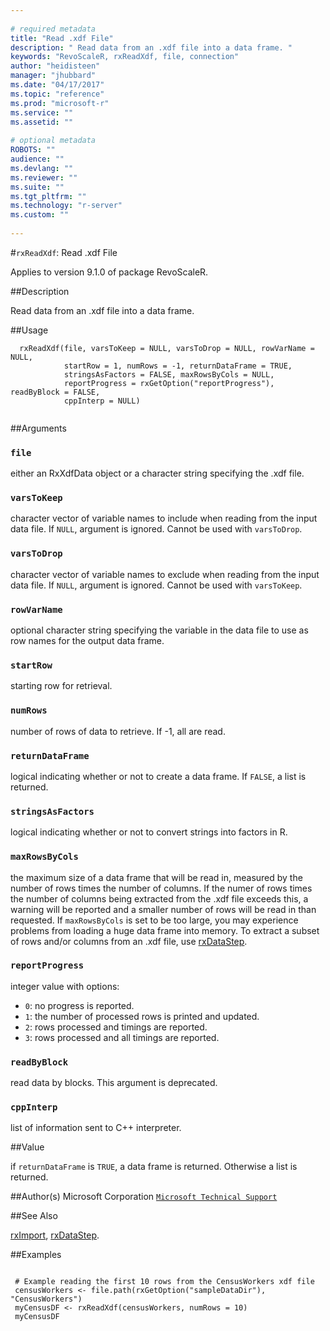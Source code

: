```yaml
--- 
 
# required metadata 
title: "Read .xdf File" 
description: " Read data from an .xdf file into a data frame. " 
keywords: "RevoScaleR, rxReadXdf, file, connection" 
author: "heidisteen" 
manager: "jhubbard" 
ms.date: "04/17/2017" 
ms.topic: "reference" 
ms.prod: "microsoft-r" 
ms.service: "" 
ms.assetid: "" 
 
# optional metadata 
ROBOTS: "" 
audience: "" 
ms.devlang: "" 
ms.reviewer: "" 
ms.suite: "" 
ms.tgt_pltfrm: "" 
ms.technology: "r-server" 
ms.custom: "" 
 
--- 
```

 
 
 #`rxReadXdf`: Read .xdf File

 Applies to version 9.1.0 of package RevoScaleR.
 
 ##Description
 
Read data from an .xdf file into a data frame.
 
 
 ##Usage

```   
  rxReadXdf(file, varsToKeep = NULL, varsToDrop = NULL, rowVarName = NULL,
            startRow = 1, numRows = -1, returnDataFrame = TRUE,
            stringsAsFactors = FALSE, maxRowsByCols = NULL,
            reportProgress = rxGetOption("reportProgress"), readByBlock = FALSE,
            cppInterp = NULL) 
 
```
 
 ##Arguments

   
    
 ### `file`
 either an RxXdfData object or a character string specifying the .xdf file. 
  
  
    
 ### `varsToKeep`
 character vector of variable names to include when reading from the input data file. If `NULL`, argument is ignored. Cannot be used with `varsToDrop`. 
  
  
    
 ### `varsToDrop`
 character vector of variable names to exclude when reading from the input data file. If `NULL`, argument is ignored. Cannot be used with `varsToKeep`. 
  
  
    
 ### `rowVarName`
 optional character string specifying the variable in the data file to use as row names for the output data frame. 
  
  
    
 ### `startRow`
 starting row for retrieval. 
  
  
    
 ### `numRows`
 number of rows of data to retrieve. If -1, all are read. 
  
  
    
 ### `returnDataFrame`
 logical indicating whether or not to create a data frame. If `FALSE`, a list is returned. 
  
  
    
 ### `stringsAsFactors`
 logical indicating whether or not to convert strings into factors in R. 
  
  
    
 ### `maxRowsByCols`
 the maximum size of a data frame that will be read in, measured by the number of rows times the number of columns. If the numer of rows times the number of columns being extracted from the .xdf file exceeds this, a warning will be reported and a smaller number of rows will be read in than requested. If `maxRowsByCols` is set to be too large, you may experience problems  from loading a huge data frame into memory. To extract a subset of rows  and/or columns from an .xdf file, use [rxDataStep](rxDataStep.md). 
  
  
    
 ### `reportProgress`
 integer value with options:  
*   `0`: no progress is reported. 
*   `1`: the number of processed rows is printed and updated. 
*   `2`: rows processed and timings are reported. 
*   `3`: rows processed and all timings are reported. 
  
  
  
    
 ### `readByBlock`
 read data by blocks. This argument is deprecated. 
  
  
    
 ### `cppInterp`
 list of information sent to C++ interpreter. 
  
 
 
 ##Value
 
if `returnDataFrame` is `TRUE`, a data frame is returned. Otherwise
a list is returned.
 
 ##Author(s)
 Microsoft Corporation [`Microsoft Technical Support`](https://go.microsoft.com/fwlink/?LinkID=698556&clcid=0x409)
 
 
 ##See Also
 
[rxImport](rxImport.md),
[rxDataStep](rxDataStep.md).
   
 ##Examples

 ```
   
  # Example reading the first 10 rows from the CensusWorkers xdf file
  censusWorkers <- file.path(rxGetOption("sampleDataDir"), "CensusWorkers")
  myCensusDF <- rxReadXdf(censusWorkers, numRows = 10)
  myCensusDF
 
```
 
 
 
